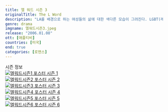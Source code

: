 ```yaml
---
title: 엘 워드 시즌 3
originalTitle: The L Word
description: "LA를 배경으로 하는 여성들의 삶에 대한 색다른 모습이 그려진다. LGBT(레즈비언, 게이, 바이섹슈얼, 트렌스젠더) 친구들과 함께 가족과 사랑에 대한 진지한 이야기를 담아낸다."
genre: drama
imgname: 엘워드시즌3.jpeg
release: "2006.01.08"
ott: [애플티비]
countries: [미국]
end: true
categories: [로맨스]
---
```


<div class="title bold">시즌 정보</div>

<div class="season-list">
<div class="item">
<a href="https://lesflix.github.io/drama/엘워드시즌1" >
<img src="/poster/엘워드시즌1.jpeg" alt="엘워드시즌1 포스터 ">
시즌 1</a>
</div>

<div class="item">
<a href="https://lesflix.github.io/drama/엘워드시즌2" >
<img src="/poster/엘워드시즌2.jpeg" alt="엘워드시즌2 포스터 ">
시즌 2</a>
</div>

<div class="item">
<a href="https://lesflix.github.io/drama/엘워드시즌3" >
<img src="/poster/엘워드시즌3.jpeg" alt="엘워드시즌3 포스터 ">
시즌 3</a>
</div>

<div class="item">
<a href="https://lesflix.github.io/drama/엘워드시즌4" >
<img src="/poster/엘워드시즌4.jpeg" alt="엘워드시즌4 포스터 ">
시즌 4</a>
</div>

<div class="item">
<a href="https://lesflix.github.io/drama/엘워드시즌5" >
<img src="/poster/엘워드시즌5.jpeg" alt="엘워드시즌5 포스터 ">
시즌 5</a>
</div>

<div class="item">
<a href="https://lesflix.github.io/drama/엘워드시즌6" >
<img src="/poster/엘워드시즌6.jpeg" alt="엘워드시즌6 포스터 ">
시즌 6</a>
</div>

</div>
